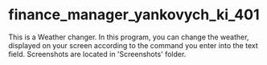 # finance_manager_yankovych_ki_401

This is a Weather changer. In this program, you can change the weather, 
displayed on your screen according to the command you enter into the text field.
Screenshots are located in 'Screenshots' folder.
